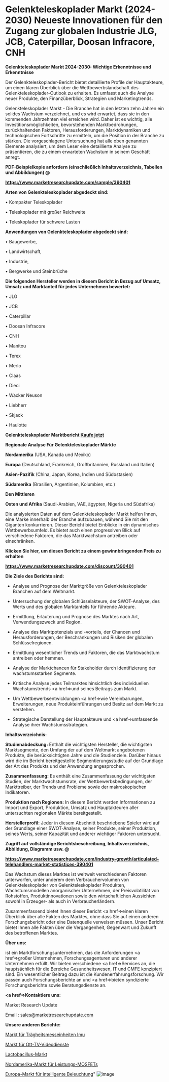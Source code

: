 # Gelenkteleskoplader Markt (2024-2030) Neueste Innovationen für den Zugang zur globalen Industrie JLG, JCB, Caterpillar, Doosan Infracore, CNH

<strong>Gelenkteleskoplader Markt 2024-2030: Wichtige Erkenntnisse und Erkenntnisse</strong>

Der Gelenkteleskoplader-Bericht bietet detaillierte Profile der Hauptakteure, um einen klaren Überblick über die Wettbewerbslandschaft des Gelenkteleskoplader-Outlook zu erhalten. Es umfasst auch die Analyse neuer Produkte, den Finanzüberblick, Strategien und Marketingtrends.

Gelenkteleskoplader Markt - Die Branche hat in den letzten zehn Jahren ein solides Wachstum verzeichnet, und es wird erwartet, dass sie in den kommenden Jahrzehnten viel erreichen wird. Daher ist es wichtig, alle Investitionsmöglichkeiten, bevorstehenden Marktbedrohungen, zurückhaltenden Faktoren, Herausforderungen, Marktdynamiken und technologischen Fortschritte zu ermitteln, um die Position in der Branche zu stärken. Die vorgeschlagene Untersuchung hat alle oben genannten Elemente analysiert, um dem Leser eine detaillierte Analyse zu präsentieren, die zu einem erwarteten Wachstum in seinem Geschäft anregt.



<strong><b>PDF-Beispielkopie anfordern (einschließlich Inhaltsverzeichnis, Tabellen und Abbildungen) @ </b></strong>

<strong><a href=https://www.marketresearchupdate.com/sample/390401>

<strong>https://www.marketresearchupdate.com/sample/390401</u></a></strong></strong>



<strong>Arten von Gelenkteleskoplader abgedeckt sind:</strong>

• Kompakter Teleskoplader

• Teleskoplader mit großer Reichweite

• Teleskoplader für schwere Lasten



<strong>Anwendungen von Gelenkteleskoplader abgedeckt sind:</strong>

• Baugewerbe,

• Landwirtschaft,

• Industrie,

• Bergwerke und Steinbrüche



<strong>Die folgenden Hersteller werden in diesem Bericht in Bezug auf Umsatz, Umsatz und Marktanteil für jedes Unternehmen bewertet:</strong>

• JLG

• JCB

• Caterpillar

• Doosan Infracore

• CNH

• Manitou

• Terex

• Merlo

• Claas

• Dieci

• Wacker Neuson

• Liebherr

• Skjack

• Haulotte



<strong>Gelenkteleskoplader Marktbericht <a href=https://www.marketresearchupdate.com/buynow/390401>Kaufe jetzt</a></strong>



<strong>Regionale Analyse Für Gelenkteleskoplader Märkte</strong>



<strong>Nordamerika</strong> (USA, Kanada und Mexiko)



<strong>Europa</strong> (Deutschland, Frankreich, Großbritannien, Russland und Italien)



<strong>Asien-Pazifik</strong> (China, Japan, Korea, Indien und Südostasien)



<strong>Südamerika</strong> (Brasilien, Argentinien, Kolumbien, etc.)



<strong>Den Mittleren</strong> 

<strong>Osten und Afrika</strong> (Saudi-Arabien, VAE, ägypten, Nigeria und Südafrika)

Die analysierten Daten auf dem Gelenkteleskoplader Markt helfen Ihnen, eine Marke innerhalb der Branche aufzubauen, während Sie mit den Giganten konkurrieren. Dieser Bericht bietet Einblicke in ein dynamisches Wettbewerbsumfeld. Es bietet auch einen progressiven Blick auf verschiedene Faktoren, die das Marktwachstum antreiben oder einschränken.



<strong>Klicken Sie hier, um diesen Bericht zu einem gewinnbringenden Preis zu erhalten
</strong>

<strong><a href=https://www.marketresearchupdate.com/discount/390401>https://www.marketresearchupdate.com/discount/390401</b></u></strong></a>



<strong>Die Ziele des Berichts sind:</strong>

- Analyse und Prognose der Marktgröße von Gelenkteleskoplader Branchen auf dem Weltmarkt.

- Untersuchung der globalen Schlüsselakteure, der SWOT-Analyse, des Werts und des globalen Marktanteils für führende Akteure.

- Ermittlung, Erläuterung und Prognose des Marktes nach Art, Verwendungszweck und Region.

- Analyse des Marktpotenzials und -vorteils, der Chancen und Herausforderungen, der Beschränkungen und Risiken der globalen Schlüsselregionen.

- Ermittlung wesentlicher Trends und Faktoren, die das Marktwachstum antreiben oder hemmen.

- Analyse der Marktchancen für Stakeholder durch Identifizierung der wachstumsstarken Segmente.

- Kritische Analyse jedes Teilmarktes hinsichtlich des individuellen Wachstumstrends <a href=>und</a> seines Beitrags zum Markt.

- Um Wettbewerbsentwicklungen <a href=>wie</a> Vereinbarungen, Erweiterungen, neue Produkteinführungen und Besitz auf dem Markt zu verstehen.

- Strategische Darstellung der Hauptakteure und <a href=>umfas</a>sende Analyse ihrer Wachstumsstrategien.



<strong>Inhaltsverzeichnis:</strong>



<strong>Studienabdeckung:</strong> Enthält die wichtigsten Hersteller, die wichtigsten Marktsegmente, den Umfang der auf dem Weltmarkt angebotenen Produkte, die berücksichtigten Jahre und die Studienziele. Darüber hinaus wird die im Bericht bereitgestellte Segmentierungsstudie auf der Grundlage der Art des Produkts und der Anwendung angesprochen.



<strong>Zusammenfassung:</strong> Es enthält eine Zusammenfassung der wichtigsten Studien, der Marktwachstumsrate, der Wettbewerbsbedingungen, der Markttreiber, der Trends und Probleme sowie der makroskopischen Indikatoren.



<strong>Produktion nach Regionen:</strong> In diesem Bericht werden Informationen zu Import und Export, Produktion, Umsatz und Hauptakteuren aller untersuchten regionalen Märkte bereitgestellt.



<strong>Herstellerprofil:</strong> Jeder in diesem Abschnitt beschriebene Spieler wird auf der Grundlage einer SWOT-Analyse, seiner Produkte, seiner Produktion, seines Werts, seiner Kapazität und anderer wichtiger Faktoren untersucht.



<strong><b>Zugriff auf vollständige Berichtsbeschreibung, Inhaltsverzeichnis, Abbildung, Diagramm usw. @ </b></strong>

<strong><a href=https://www.marketresearchupdate.com/industry-growth/articulated-telehandlers-market-statistices-390401>https://www.marketresearchupdate.com/industry-growth/articulated-telehandlers-market-statistices-390401</a></strong>

Das Wachstum dieses Marktes ist weltweit verschiedenen Faktoren unterworfen, unter anderem dem Verbrauchervolumen von Gelenkteleskoplader von Gelenkteleskoplader Produkten, Wachstumsmodellen anorganischer Unternehmen, der Preisvolatilität von Rohstoffen, Produktinnovationen sowie den wirtschaftlichen Aussichten sowohl in Erzeuger- als auch in Verbraucherländern.

Zusammenfassend bietet Ihnen dieser Bericht <a href=>einen</a> klaren Überblick über alle Fakten des Marktes, ohne dass Sie auf einen anderen Forschungsbericht oder eine Datenquelle verweisen müssen. Unser Bericht bietet Ihnen alle Fakten über die Vergangenheit, Gegenwart und Zukunft des betroffenen Marktes.



<strong>Über uns:</strong>

 ist ein Marktforschungsunternehmen, das die Anforderungen <a href=>großer</a> Unternehmen, Forschungsagenturen und anderer Unternehmen erfüllt. Wir bieten verschiedene <a href=>Services</a> an, die hauptsächlich für die Bereiche Gesundheitswesen, IT und CMFE konzipiert sind. Ein wesentlicher Beitrag dazu ist die Kundenerfahrungsforschung. Wir passen auch Forschungsberichte an und <a href=>bieten</a> syndizierte Forschungsberichte sowie Beratungsdienste an.



<strong><a href=>Kontaktiere uns:</a></strong>

Market Research Update

Email : sales@marketresearchupdate.com



<strong>Unsere anderen Berichte:</strong>

<a href=https://www.linkedin.com/pulse/inertial-measurement-unit-imu-market-latest-report>Markt für Trägheitsmesseinheiten Imu</a>

<a href=https://www.linkedin.com/pulse/ott-tv-video-service-market-future>Markt für Ott-TV-Videodienste</a>

<a href=https://www.linkedin.com/pulse/lactobacillus-market-size-emerging-trends-consumption>Lactobacillus-Markt</a>

<a href=https://www.linkedin.com/pulse/north-america-power-mosfet-market-advancing-growth-globally>Nordamerika-Markt für Leistungs-MOSFETs</a>

<a href=https://www.linkedin.com/pulse/europe-smart-lighting-market-challenges-opportunities>Europa-Markt für intelligente Beleuchtung</a>"
![image](https://github.com/Gayatrikarjule/Market-Analysis-361/assets/97346546/f8aa86da-c757-49a0-b919-609a797b19e1)
